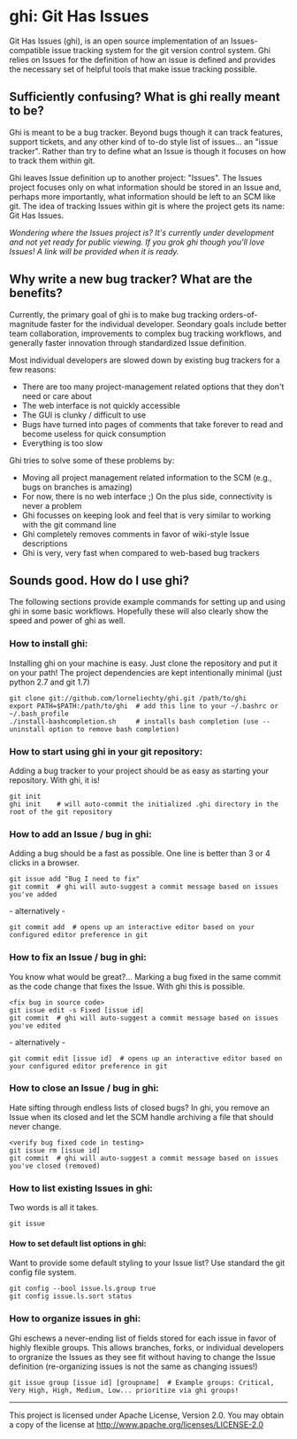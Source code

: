 ghi: Git Has Issues
====================
Git Has Issues (ghi), is an open source implementation of an Issues-compatible issue tracking system for the git version control system.
Ghi relies on Issues for the definition of how an issue is defined and provides the necessary set of helpful tools that make issue tracking possible.

## Sufficiently confusing? What is ghi really meant to be?
Ghi is meant to be a bug tracker.
Beyond bugs though it can track features, support tickets, and any other kind of to-do style list of issues... an "issue tracker".
Rather than try to define what an Issue is though it focuses on how to track them within git.

Ghi leaves Issue definition up to another project: "Issues".
The Issues project focuses only on what information should be stored in an Issue and, perhaps more importantly, what information should be left to an SCM like git.
The idea of tracking Issues within git is where the project gets its name: Git Has Issues.

*Wondering where the Issues project is? It's currently under development and not yet ready for public viewing. If you grok ghi though you'll love Issues! A link will be provided when it is ready.*

## Why write a new bug tracker? What are the benefits?
Currently, the primary goal of ghi is to make bug tracking orders-of-magnitude faster for the individual developer.
Seondary goals include better team collaboration, improvements to complex bug tracking workflows, and generally faster innovation through standardized Issue definition.

Most individual developers are slowed down by existing bug trackers for a few reasons:
* There are too many project-management related options that they don't need or care about
* The web interface is not quickly accessible
* The GUI is clunky / difficult to use
* Bugs have turned into pages of comments that take forever to read and become useless for quick consumption
* Everything is too slow

Ghi tries to solve some of these problems by:
* Moving all project management related information to the SCM (e.g., bugs on branches is amazing)
* For now, there is no web interface ;) On the plus side, connectivity is never a problem
* Ghi focusses on keeping look and feel that is very similar to working with the git command line
* Ghi completely removes comments in favor of wiki-style Issue descriptions
* Ghi is very, very fast when compared to web-based bug trackers

## Sounds good. How do I use ghi?
The following sections provide example commands for setting up and using ghi in some basic workflows.
Hopefully these will also clearly show the speed and power of ghi as well.

### How to install ghi:
Installing ghi on your machine is easy. Just clone the repository and put it on your path!
The project dependencies are kept intentionally minimal (just python 2.7 and git 1.7)

	git clone git://github.com/lorneliechty/ghi.git /path/to/ghi
	export PATH=$PATH:/path/to/ghi	# add this line to your ~/.bashrc or ~/.bash_profile
	./install-bashcompletion.sh		# installs bash completion (use --uninstall option to remove bash completion)

### How to start using ghi in your git repository:
Adding a bug tracker to your project should be as easy as starting your repository.
With ghi, it is!

	git init
	ghi init	# will auto-commit the initialized .ghi directory in the root of the git repository

### How to add an Issue / bug in ghi:
Adding a bug should be a fast as possible. One line is better than 3 or 4 clicks in a browser.

	git issue add "Bug I need to fix"
	git commit	# ghi will auto-suggest a commit message based on issues you've added

\- alternatively \-

	git commit add	# opens up an interactive editor based on your configured editor preference in git

### How to fix an Issue / bug in ghi:
You know what would be great?... Marking a bug fixed in the same commit as the code change that fixes the Issue.
With ghi this is possible.

	<fix bug in source code>
	git issue edit -s Fixed [issue id]
	git commit	# ghi will auto-suggest a commit message based on issues you've edited

\- alternatively \-

	git commit edit [issue id]	# opens up an interactive editor based on your configured editor preference in git

### How to close an Issue / bug in ghi:
Hate sifting through endless lists of closed bugs?
In ghi, you remove an Issue when its closed and let the SCM handle archiving a file that should never change.

	<verify bug fixed code in testing>
	git issue rm [issue id]
	git commit	# ghi will auto-suggest a commit message based on issues you've closed (removed)

### How to list existing Issues in ghi:
Two words is all it takes.

	git issue

#### How to set default list options in ghi:
Want to provide some default styling to your Issue list?
Use standard the git config file system.

	git config --bool issue.ls.group true
	git config issue.ls.sort status

### How to organize issues in ghi:
Ghi eschews a never-ending list of fields stored for each issue in favor of highly flexible groups.
This allows branches, forks, or individual developers to orgranize the Issues as they see fit without having to change the Issue definition (re-organizing issues is not the same as changing issues!)

	git issue group [issue id] [groupname]	# Example groups: Critical, Very High, High, Medium, Low... prioritize via ghi groups!


---
This project is licensed under Apache License, Version 2.0. You may obtain a copy of the license at http://www.apache.org/licenses/LICENSE-2.0

